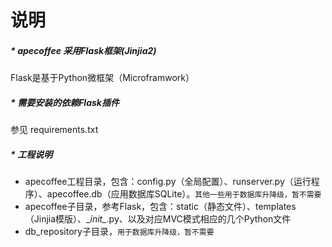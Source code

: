 说明
===

##### * apecoffee 采用Flask框架(Jinjia2)
Flask是基于Python微框架（Microframwork）

##### * 需要安装的依赖Flask插件
参见 requirements.txt

##### * 工程说明
* apecoffee工程目录，包含：config.py（全局配置）、runserver.py（运行程序）、apecoffee.db（应用数据库SQLite）。`其他一些用于数据库升降级，暂不需要`
* apecoffee子目录，参考Flask，包含：static（静态文件）、templates（Jinjia模版）、\__init\__.py、以及对应MVC模式相应的几个Python文件
* db_repository子目录，`用于数据库升降级，暂不需要`

#####